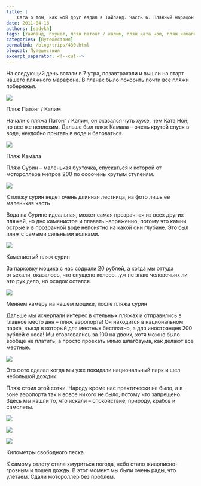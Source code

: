 ```yaml
---
title: |
    Сага о том, как мой друг ездил в Тайланд. Часть 6. Пляжный марафон
date: 2011-04-16
authors: [sadykh]
tags: [тайланд, пхукет, пляж патонг / калим, пляж ката ной, пляж камала, пляж сурин, пляж аэропорта]
categories: [Путешествия]
permalink: /blog/trips/430.html
blogcat: Путешествия
excerpt_separator: <!--cut-->
---
```


На следующий день встали в 7 утра, позавтракали и вышли на старт нашего пляжного марафона. В планах было покорить почти все пляжи побережья.


<!--cut-->



![](http://itw66.ru/uploads/images/00/00/05/2011/04/16/771624.jpg)

Пляж Патонг / Калим 

Начали с пляжа Патонг / Калим, он оказался чуть хуже, чем Ката Ной, но все же неплохим. Дальше был пляж Камала – очень крутой спуск в воде, неудобно прыгать в воде и баловаться. 


![](http://itw66.ru/uploads/images/00/00/05/2011/04/16/de80ec.jpg)

Пляж Камала

Пляж Сурин – маленькая бухточка, спускаться к которой от мотороллера метров 200 по оооочень крутым ступеням. 


![](http://itw66.ru/uploads/images/00/00/05/2011/04/16/ed9444.jpg)

К пляжу сурин ведет очень длинная лестница, на фото лишь ее маленькая часть

Вода на Сурине идеальная, может самая прозрачная из всех других пляжей, но дно каменистое и плавать напряженно, потому что камни острые и в прозрачной воде непонятно на какой они глубине. Это был пляж с самыми сильными волнами. 


![](http://itw66.ru/uploads/images/00/00/05/2011/04/16/672ab9.jpg)

Каменистый пляж сурин

За парковку моцика с нас содрали 20 рублей, а когда мы оттуда отъехали, оказалось, что спущено колесо…уж не знаю человечьих ли это рук дело, но осадок остался.


![](http://itw66.ru/uploads/images/00/00/05/2011/04/16/50f645.jpg)

Меняем камеру на нашем моцике, после пляжа сурин 

Дальше мы исчерпали интерес в отельных пляжах и отправились в главное место дня – пляж аэропорта! Он находится в национальном парке, въезд в который для местных бесплатно, а для иностранцев 200 рублей с носа! Мы сторговались за 100 на двоих, хотя можно было вообще не платить, а просто проехать мимо шлагбаума, как делают все местные.


![](http://itw66.ru/uploads/images/00/00/05/2011/04/16/4e5d82.jpg)

Это фото сделал когда мы уже покидали национальный парк и шел небольшой дождик 

Пляж стоил этой сотки. Народу кроме нас практически не было, а в зоне аэропорта так и вовсе никого не было, потому что запрещено. Здесь мы нашли то, что искали – спокойствие, природу, крабов и самолеты.


![](http://itw66.ru/uploads/images/00/00/05/2011/04/16/beff2b.jpg)



![](http://itw66.ru/uploads/images/00/00/05/2011/04/16/fbe38f.jpg)



![](http://itw66.ru/uploads/images/00/00/05/2011/04/16/d7b650.jpg)

Километры свободного песка

К самому отлету стала хмуриться погода, небо стало живописно-грозным и пошел дождь. В этот момент мы были очень рады, что улетаем. Сдали мотороллер без проблем.
